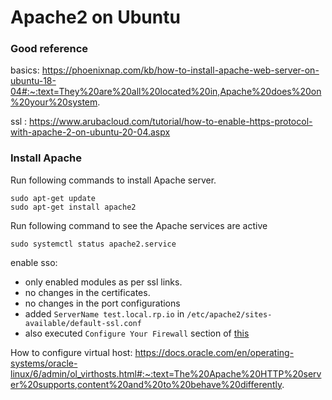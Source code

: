 # Apache2 on Ubuntu

### Good reference
basics: https://phoenixnap.com/kb/how-to-install-apache-web-server-on-ubuntu-18-04#:~:text=They%20are%20all%20located%20in,Apache%20does%20on%20your%20system.

ssl : https://www.arubacloud.com/tutorial/how-to-enable-https-protocol-with-apache-2-on-ubuntu-20-04.aspx

### Install Apache
Run following commands to install Apache server.
```
sudo apt-get update
sudo apt-get install apache2
```

Run following command to see the Apache services are active
```
sudo systemctl status apache2.service
```

enable sso:
- only enabled modules as per ssl links.
- no changes in the certificates.
- no changes in the port configurations
- added `ServerName test.local.rp.io` in `/etc/apache2/sites-available/default-ssl.conf`
- also executed `Configure Your Firewall` section of [this](https://phoenixnap.com/kb/how-to-install-apache-web-server-on-ubuntu-18-04#:~:text=They%20are%20all%20located%20in,Apache%20does%20on%20your%20system.)


How to configure virtual host:
https://docs.oracle.com/en/operating-systems/oracle-linux/6/admin/ol_virthosts.html#:~:text=The%20Apache%20HTTP%20server%20supports,content%20and%20to%20behave%20differently.
